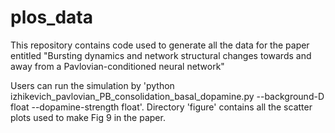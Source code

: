 # plos_data
This repository contains code used to generate all the data for the paper entitled "Bursting dynamics and network structural changes towards and away from a Pavlovian-conditioned neural network"

Users can run the simulation by 'python izhikevich_pavlovian_PB_consolidation_basal_dopamine.py --background-D float --dopamine-strength float'.
Directory 'figure' contains all the scatter plots used to make Fig 9 in the paper.
